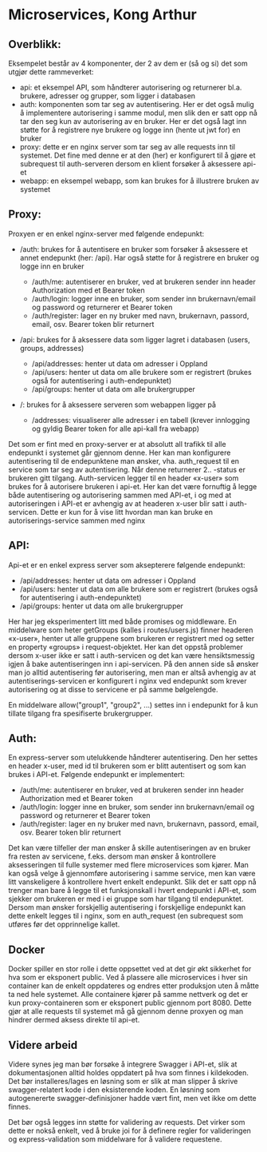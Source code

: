 # Microservices, Kong Arthur

## Overblikk:
Eksempelet består av 4 komponenter, der 2 av dem er (så og si) det som utgjør dette rammeverket:
-	api: et eksempel API, som håndterer autorisering og returnerer bl.a. brukere, adresser og grupper, som ligger i databasen
-	auth: komponenten som tar seg av autentisering. Her er det også mulig å implementere autorisering i samme modul, men slik den er satt opp nå tar den seg kun av autorisering av en bruker. Her er det også lagt inn støtte for å registrere nye brukere og logge inn (hente ut jwt for) en bruker
-	proxy: dette er en nginx server som tar seg av alle requests inn til systemet. Det fine med denne er at den (her) er konfigurert til å gjøre et subrequest til auth-serveren dersom en klient forsøker å aksessere api-et
-	webapp: en eksempel webapp, som kan brukes for å illustrere bruken av systemet

## Proxy:
Proxyen er en enkel nginx-server med følgende endepunkt:
-	/auth: brukes for å autentisere en bruker som forsøker å aksessere et annet endepunkt (her: /api). Har også støtte for å registrere en bruker og logge inn en bruker
    -  	/auth/me: autentiserer en bruker, ved at brukeren sender inn header Authorization med et Bearer token
    -  	/auth/login: logger inne en bruker, som sender inn brukernavn/email og password og returnerer et Bearer token
    -	/auth/register: lager en ny bruker med navn, brukernavn, passord, email, osv. Bearer token blir returnert

-	/api: brukes for å aksessere data som ligger lagret i databasen (users, groups, addresses)
    -	/api/addresses: henter ut data om adresser i Oppland
    -  	/api/users: henter ut data om alle brukere som er registrert (brukes også for autentisering i auth-endepunktet)
    -	/api/groups: henter ut data om alle brukergrupper
-	/: brukes for å aksessere serveren som webappen ligger på
    -	/addresses: visualiserer alle adresser i en tabell (krever innlogging og gyldig Bearer token for alle api-kall fra webapp)

Det som er fint med en proxy-server er at absolutt all trafikk til alle endepunkt i systemet går gjennom denne. Her kan man konfigurere autentisering til de endepunktene man ønsker, vha. auth_request til en service som tar seg av autentisering. Når denne returnerer 2.. -status er brukeren gitt tilgang.
Auth-servicen legger til en header «x-user» som brukes for å autorisere brukeren i api-et. Her kan det være fornuftig å legge både autentisering og autorisering sammen med API-et, i og med at autoriseringen i API-et er avhengig av at headeren x-user blir satt i auth-servicen. Dette er kun for å vise litt hvordan man kan bruke en autoriserings-service sammen med nginx

## API:
Api-et er en enkel express server som aksepterere følgende endepunkt:
-	/api/addresses: henter ut data om adresser i Oppland
-	/api/users: henter ut data om alle brukere som er registrert (brukes også for autentisering i auth-endepunktet)
-	/api/groups: henter ut data om alle brukergrupper

Her har jeg eksperimentert litt med både promises og middleware. En middelware som heter getGroups (kalles i routes/users.js) finner headeren «x-user», henter ut alle gruppene som brukeren er registrert med og setter en property «groups» i request-objektet. Her kan det oppstå problemer dersom x-user ikke er satt i auth-servicen og det kan være hensiktsmessig igjen å bake autentiseringen inn i api-servicen. På den annen side så ønsker man jo alltid autentisering før autorisering, men man er altså avhengig av at autentiserings-servicen er konfigurert i nginx ved endepunkt som krever autorisering og at disse to servicene er på samme bølgelengde.

En middelware allow("group1", "group2", ...) settes inn i endepunkt for å kun tillate tilgang fra spesifiserte brukergrupper.

## Auth:
En express-server som utelukkende håndterer autentisering. Den her settes en header x-user, med id til brukeren som er blitt autentisert og som kan brukes i API-et. Følgende endepunkt er implementert:
-	/auth/me: autentiserer en bruker, ved at brukeren sender inn header Authorization med et Bearer token
-	/auth/login: logger inne en bruker, som sender inn brukernavn/email og password og returnerer et Bearer token
-	/auth/register: lager en ny bruker med navn, brukernavn, passord, email, osv. Bearer token blir returnert

Det kan være tilfeller der man ønsker å skille autentiseringen av en bruker fra resten av servicene, f.eks. dersom man ønsker å kontrollere aksesseringen til fulle systemer med flere microservices som kjører. Man kan også velge å gjennomføre autorisering i samme service, men kan være litt vanskeligere å kontrollere hvert enkelt endepunkt. Slik det er satt opp nå trenger man bare å legge til et funksjonskall i hvert endepunkt i API-et, som sjekker om brukeren er med i ei gruppe som har tilgang til endepunktet. Dersom man ønsker forskjellig autentisering i forskjellige endepunkt kan dette enkelt legges til i nginx, som en auth_request (en subrequest som utføres før det opprinnelige kallet.



## Docker
Docker spiller en stor rolle i dette oppsettet ved at det gir økt sikkerhet for hva som er eksponert public. Ved å plassere alle microservices i hver sin container kan de enkelt oppdateres og endres etter produksjon uten å måtte ta ned hele systemet.
Alle containere kjører på samme nettverk og det er kun proxy-containeren som er eksponert public gjennom port 8080. Dette gjør at alle requests til systemet må gå gjennom denne proxyen og man hindrer dermed aksess direkte til api-et.


## Videre arbeid
Videre synes jeg man bør forsøke å integrere Swagger i API-et, slik at dokumentasjonen alltid holdes oppdatert på hva som finnes i kildekoden. Det bør installeres/lages en løsning som er slik at man slipper å skrive swagger-relatert kode i den eksisterende koden. En løsning som autogenererte swagger-definisjoner hadde vært fint, men vet ikke om dette finnes.

Det bør også legges inn støtte for validering av requests. Det virker som dette er nokså enkelt, ved å bruke joi for å definere regler for valideringen og express-validation som middelware for å validere requestene.

